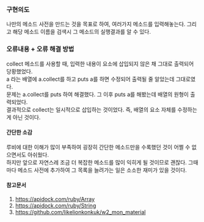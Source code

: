 ### 구현의도
나만의 메소드 사전을 만드는 것을 목표로 하여, 여러가지 메소드를 입력해놓는다. 그리고 해당 메소드 이름을 검색시 그 메소드의 실행결과를 알 수 있다.

### 오류내용 + 오류 해결 방법
collect 메소드를 사용할 때, 입력한 내용이 요소에 삽입되지 않은 채 그대로 출력되어 당황했었다. <br>
a 라는 배열에 a.collect를 하고 puts a를 하면 수정되어 출력될 줄 알았는데 그대로였다.<br>
문제는 a.collect를 puts 하여 해결했다. 그 이후 puts a를 해봤는데 배열의 원형이 출력되었다.<br>
결과적으로 collect는 일시적으로 삽입하는 것이었다. 즉, 배열의 요소 자체를 수정하는 게 아닌 것이다.<br>

#### 간단한 소감
루비에 대한 이해가 많이 부족하여 굉장히 간단한 메소드만을 수록했던 것이 어쩔 수 없으면서도 아쉬웠다. <br>하지만 앞으로 자연스레 조금 더 복잡한 메소드를 많이 익히게 될 것이므로 괜찮다. 그때마다 메소드 사전에 추가하여 그 목록을 늘려가는 일은 소소한 재미가 있을 것이다.

#### 참고문서
1. https://apidock.com/ruby/Array<br>
2. https://apidock.com/ruby/String<br>
3. https://github.com/likelionkonkuk/w2_mon_material
